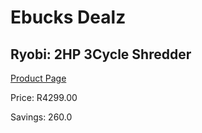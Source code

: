 
# Ebucks Dealz
## Ryobi: 2HP 3Cycle Shredder
[Product Page](https://www.ebucks.com/web/shop/productSelected.do?prodId=335521324&catId=717342768)

Price: R4299.00

Savings: 260.0


	